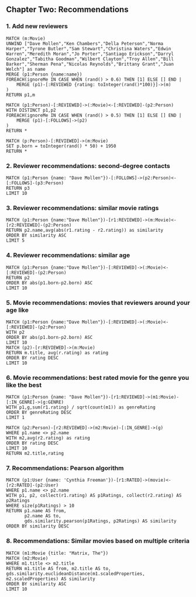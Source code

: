 ## Chapter Two: Recommendations

### 1. Add new reviewers

```
MATCH (m:Movie)
UNWIND ["Dave Mollen","Ken Chambers","Della Peterson","Norma Harper","Tyrone Butler","Sam Stewart","Christina Waters","Edwin Warren","Meredith Moran","Jo Porter","Santiago Erickson","Darryl Gonzalez","Tabitha Goodman","Wilbert Clayton","Troy Allen","Bill Barker","Sherman Pena","Nicolas Reynolds","Brittany Grant","Juan Welch"] as name
MERGE (p1:Person {name:name})
FOREACH(ignoreMe IN CASE WHEN (rand() > 0.6) THEN [1] ELSE [] END |
    MERGE (p1)-[:REVIEWED {rating: toInteger(rand()*100)}]->(m)
)
RETURN p1,m
```

```
MATCH (p1:Person)-[:REVIEWED]->(:Movie)<-[:REVIEWED]-(p2:Person)
WITH DISTINCT p1,p2
FOREACH(ignoreMe IN CASE WHEN (rand() > 0.5) THEN [1] ELSE [] END |
    MERGE (p1)-[:FOLLOWS]->(p2)
)
RETURN *
```

```
MATCH (p:Person)-[:REVIEWED]->(m:Movie)
SET p.born = toInteger(rand() * 50) + 1950
RETURN *
```

### 2. Reviewer recommendations: second-degree contacts

```
MATCH (p1:Person {name: "Dave Mollen"})-[:FOLLOWS]->(p2:Person)<-[:FOLLOWS]-(p3:Person)
RETURN p3
LIMIT 10
```

### 3. Reviewer recommendations: similar movie ratings

```
MATCH (p1:Person {name:"Dave Mollen"})-[r1:REVIEWED]->(m:Movie)<-[r2:REVIEWED]-(p2:Person)
RETURN p2.name,avg(abs(r1.rating - r2.rating)) as similarity
ORDER BY similarity ASC
LIMIT 5
```

### 4. Reviewer recommendations: similar age

```
MATCH (p1:Person {name:"Dave Mollen"})-[:REVIEWED]->(:Movie)<-[:REVIEWED]-(p2:Person)
RETURN p2
ORDER BY abs(p1.born-p2.born) ASC
LIMIT 10
```

### 5. Movie recommendations: movies that reviewers around your age like

```
MATCH (p1:Person {name:"Dave Mollen"})-[:REVIEWED]->(:Movie)<-[:REVIEWED]-(p2:Person)
WITH p2
ORDER BY abs(p1.born-p2.born) ASC
LIMIT 10
MATCH (p2)-[r:REVIEWED]->(m:Movie)
RETURN m.title, avg(r.rating) as rating
ORDER BY rating DESC
LIMIT 10
```

### 6. Movie recommendations: best rated movie for the genre you like the best

```
MATCH (p1:Person {name: "Dave Mollen"})-[r1:REVIEWED]->(m1:Movie)-[:IN_GENRE]->(g:GENRE)
WITH p1,g,sum(r1.rating) / sqrt(count(m1)) as genreRating
ORDER BY genreRating DESC
LIMIT 1

MATCH (p2:Person)-[r2:REVIEWED]->(m2:Movie)-[:IN_GENRE]->(g)
WHERE p1.name <> p2.name
WITH m2,avg(r2.rating) as rating
ORDER BY rating DESC
LIMIT 10
RETURN m2.title,rating
```

### 7. Recommendations: Pearson algorithm

```
MATCH (p1:User {name: 'Cynthia Freeman'})-[r1:RATED]->(movie)<-[r2:RATED]-(p2:User)
WHERE p1.name <> p2.name
WITH p1, p2, collect(r1.rating) AS p1Ratings, collect(r2.rating) AS p2Ratings
WHERE size(p1Ratings) > 10
RETURN p1.name AS from,
       p2.name AS to,
       gds.similarity.pearson(p1Ratings, p2Ratings) AS similarity
ORDER BY similarity DESC
```

### 8. Recommendations: Similar movies based on multiple criteria

```
MATCH (m1:Movie {title: "Matrix, The"})
MATCH (m2:Movie)
WHERE m1.title <> m2.title
RETURN m1.title AS from, m2.title AS to, gds.similarity.euclideanDistance(m1.scaledProperties, m2.scaledProperties) AS similarity
ORDER BY similarity ASC
LIMIT 10
```

